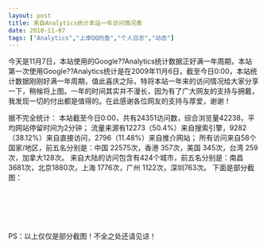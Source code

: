 ```yaml
---
layout: post
title: 来自Analytics统计本站一年访问情况表		
date: 2010-11-07
tags: ["Analytics","上岸QQ的鱼","个人日志","动态"]
---
```


今天是11月7日，本站使用的Google??Analytics统计数据正好满一年周期，本站第一次使用Google??Analytics统计是在2009年11月6日，截至今日0:00，本站统计数据刚刚好满一年周期，值此喜庆之际，特将本站一年来的访问情况给大家分享一下，稍候将上图。一年的时间其实并不漫长，因为有了广大网友的支持与拥戴，我发现一切的付出都是值得的。在此感谢各位网友的支持与厚爱，谢谢！

据不完全统计：
本站截至今日0:00，共有24351访问数，综合浏览量42238，平均网站停留时间为2分钟；
流量来源有12273（50.4%）来自搜索引擎，9282（38.12%）来自直接访问，2796（11.48%）来自推介网站；
所有访问来自58个国家/地区，前五名分别是：中国 22575次，香港 357次，美国 345次，台湾 259次，加拿大128次。
来自大陆的访问包含有424个城市，前五名分别是：南昌 3681次，北京1880次，上海 1776次，广州 1122次，深圳763次。
下面是部分截图：

<a rel="attachment wp-att-287" href="http://www.saqqdy.com/news/site-analytics-statistics-from-the-table-visits-a-year/attachment/googlefenxi1"><img class="alignnone size-full wp-image-287" title="googlefenxi1" src="googlefenxi1.gif" alt="" /></a>

<a rel="attachment wp-att-294" href="http://www.saqqdy.com/news/site-analytics-statistics-from-the-table-visits-a-year/attachment/googlefenxi2"><img class="alignnone size-full wp-image-294" title="googlefenxi2" src="googlefenxi2.gif" alt="" /></a>

<a rel="attachment wp-att-285" href="http://www.saqqdy.com/news/site-analytics-statistics-from-the-table-visits-a-year/attachment/googlefenxi3"><img class="alignnone size-full wp-image-285" title="googlefenxi3" src="googlefenxi3.gif" alt="" /></a>

<a rel="attachment wp-att-280" href="http://www.saqqdy.com/news/site-analytics-statistics-from-the-table-visits-a-year/attachment/googlefenxi4"><img class="alignnone size-full wp-image-280" title="googlefenxi4" src="googlefenxi4.gif" alt="" /></a>

<a rel="attachment wp-att-279" href="http://www.saqqdy.com/news/site-analytics-statistics-from-the-table-visits-a-year/attachment/googlefenxi5"><img class="alignnone size-full wp-image-279" title="googlefenxi5" src="googlefenxi5.gif" alt="" /></a>

<a rel="attachment wp-att-240" href="http://www.saqqdy.com/news/site-analytics-statistics-from-the-table-visits-a-year/attachment/googlefenxi6"><img class="alignnone size-full wp-image-240" title="googlefenxi6" src="googlefenxi6.gif" alt="" /></a>

PS：以上仅仅是部分截图！不全之处还请见谅！		